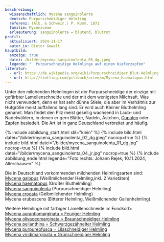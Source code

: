 ```yaml
---
beschreibung:
  wissenschaftlich: Mycena sanguinolenta
  deutsch: Purpurschneidiger Helmling
  referenz: (Alb. & Schwein.) P. Kumm. 1871
  familie: Mycenaceae
  erlaeuterung: sanguinolenta = blutend, blutrot
profil:
  aktualisiert: 2024-11-17
  autor_in: Dieter Gewalt
hauptbild:
  anzeige: true
  datei: /bilder/mycena_sanguinolenta_03_dg.jpeg
  legende: "  Purpurschneidige Helmlinge auf einem Kieferzapfen"
literatur:
  - url: https://de.wikipedia.org/wiki/Purpurschneidiger_Blut-Helmling
  - url: http://tintling.com/pilzbuch/arten/m/Mycena_haematopus.html
---
```

Unter den milchenden Helmlingen ist der Purpurschneidige der einzige mit gefärbter Lamellenschneide und der mit dem wenigsten Milchsaft. Was nicht verwundert, denn er hat sehr dünne Stiele, die aber im Verhältnis zur Hutgröße meist auffallend lang sind. Er wird auch Kleiner Bluthelmling genannt. Man findet den Pilz meist gesellig wachsend in Laub- und Nadelwäldern, in denen er gern Blätter, Nadeln, Ästchen, [Cupulen](Cupulen "Glossar") oder Zapfen besiedelt. Die Art ist in ganz Deutschland verbreitet und häufig.

{% include abbildung_start.html stil="klein" %}
{% include bild.html datei="/bilder/mycena_sanguinolenta_02_dg.jpeg" nocrop=true %}
{% include bild.html datei="/bilder/mycena_sanguinolenta_01_dg.jpg" nocrop=true %}
{% include bild.html datei="/bilder/mycena_sanguinolenta_04_jr.jpg" nocrop=true %}
{% include abbildung_ende.html legende="Foto rechts: Johann Rejek, 10.11.2024, Allershausen" %}

Die in Deutschland vorkommenden milchenden Helmlingsarten sind:\
[Mycena galopus](/pilze/mycena-galopus-weißmilchender-helmling) (Weißmilchender Helmling,inkl. 2 Varietäten)\
[Mycena haematopus](/pilze/mycena-haematopus-großer-bluthelmling) (Großer Bluthelmling)\
[Mycena sanguinolenta](/pilze/mycena-sanguinolenta-purpurschneidiger-helmling) (Purpurschneidiger Helmling)\
[Mycena crocata](/pilze/mycena-crocata-gelbmilchender-helmling) (Gelbmilchender Helmling)\
Mycena erubescens (Bitterer Helmling, Weißmilchender Gallenhelmling)

Weitere Helmlinge mit farbiger Lamellenschneide im Fundkorb:\
[Mycena aurantiomarginata = Feuriger Helmling](/pilze/mycena-aurantiomarginata-feuriger-helmling)\
[Mycena olivaceomarginata = Braunschneidiger Helmling](/pilze/mycena-olivaceomarginata-braunschneidiger-helmling)\
[Mycena pelianthina =  Schwarzgezähnelter Helmling](/pilze/mycena-pelianthina-schwarzgezähnelter-helmling)\
[Mycena purpureofusca = Lilaschneidiger Helmling](/pilze/mycena-purpureofusca-lilaschneidiger-helmling)\
[Mycena viridimarginata = Grünschneidiger Helmling](/pilze/mycena-viridimarginata-grünschneidiger-helmling)